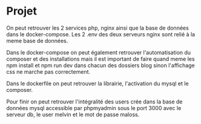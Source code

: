 # Projet

On peut retrouver les 2 services php, nginx ainsi que la base de données dans le docker-compose.
Les 2 .env des deux serveurs nginx sont relié à la meme base de données.

Dans le docker-compose on peut également retrouver l'automatisation du composer et des installations mais il est important de faire quand meme les npm install et npm run dev dans chacun des dossiers blog sinon l'affichage css ne marche pas correctement.

Dans le dockerfile on peut retrouver la librairie, l'activation du mysql et le composer.

Pour finir on peut retrouver l'intégralité des users crée dans la base de données mysql accessible par phpmyadmin sous le port 3000 avec le serveur db, le user melvin et le mot de passe maloss.
